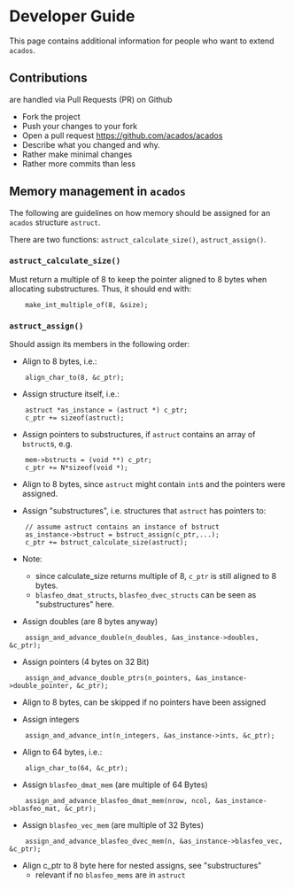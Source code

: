 # Developer Guide

This page contains additional information for people who want to extend `acados`.

## Contributions
are handled via Pull Requests (PR) on Github
- Fork the project
- Push your changes to your fork
- Open a pull request https://github.com/acados/acados
- Describe what you changed and why.
- Rather make minimal changes
- Rather more commits than less


## Memory management in `acados`
The following are guidelines on how memory should be assigned for an `acados` structure `astruct`.

There are two functions: `astruct_calculate_size()`, `astruct_assign()`.

### `astruct_calculate_size()`
Must return a multiple of 8 to keep the pointer aligned to 8 bytes when allocating substructures.
Thus, it should end with:
```
    make_int_multiple_of(8, &size);
```


### `astruct_assign()`
Should assign its members in the following order:

- Align to 8 bytes, i.e.:
```
    align_char_to(8, &c_ptr);
```

- Assign structure itself, i.e.:
```
    astruct *as_instance = (astruct *) c_ptr;
    c_ptr += sizeof(astruct);
```

- Assign pointers to substructures, if `astruct` contains an array of `bstruct`s, e.g.
```
    mem->bstructs = (void **) c_ptr;
    c_ptr += N*sizeof(void *);
```

- Align to 8 bytes, since `astruct` might contain `int`s and the pointers were assigned.


- Assign "substructures", i.e. structures that `astruct` has pointers to:
```
    // assume astruct contains an instance of bstruct
    as_instance->bstruct = bstruct_assign(c_ptr,...);
    c_ptr += bstruct_calculate_size(astruct);
```

- Note:
    - since calculate_size returns multiple of 8, `c_ptr` is still aligned to 8 bytes.
    - `blasfeo_dmat_structs`, `blasfeo_dvec_structs` can be seen as "substructures" here.


- Assign doubles (are 8 bytes anyway)
```
    assign_and_advance_double(n_doubles, &as_instance->doubles, &c_ptr);
```

- Assign pointers (4 bytes on 32 Bit)
```
    assign_and_advance_double_ptrs(n_pointers, &as_instance->double_pointer, &c_ptr);
```

- Align to 8 bytes, can be skipped if no pointers have been assigned


- Assign integers
```
    assign_and_advance_int(n_integers, &as_instance->ints, &c_ptr);
```

- Align to 64 bytes, i.e.:
```
    align_char_to(64, &c_ptr);
```

- Assign `blasfeo_dmat_mem` (are multiple of 64 Bytes)
```
    assign_and_advance_blasfeo_dmat_mem(nrow, ncol, &as_instance->blasfeo_mat, &c_ptr);
```

- Assign `blasfeo_vec_mem` (are multiple of 32 Bytes)
```
    assign_and_advance_blasfeo_dvec_mem(n, &as_instance->blasfeo_vec, &c_ptr);
```

- Align c_ptr to 8 byte here for nested assigns, see "substructures"
   - relevant if no `blasfeo_mems` are in `astruct`